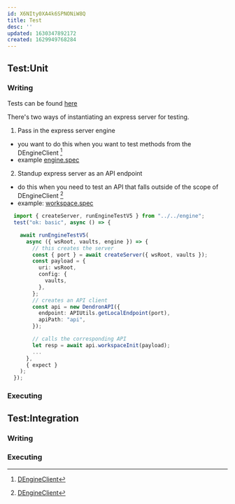 ```yaml
---
id: X6NIty0XA4k6SPNONiW8Q
title: Test
desc: ''
updated: 1630347892172
created: 1629949768284
---
```


## Test:Unit

### Writing
<!-- Writing unit test -->
Tests can be found [here](https://github.com/dendronhq/dendron/blob/51633edcd0817c9b4aa18ff25f492f7a00e6e088/packages/engine-test-utils/src/__tests__/api-server/engine.spec.ts#L6-L6)

There's two ways of instantiating an express server for testing. 

1. Pass in the express server engine
  - you want to do this when you want to test methods from the DEngineClient [^1]
  - example [engine.spec](https://github.com/dendronhq/dendron/blob/51633edcd0817c9b4aa18ff25f492f7a00e6e088/packages/engine-test-utils/src/__tests__/api-server/engine.spec.ts#L6-L6)
2. Standup express server as an API endpoint
  - do this when you need to test an API that falls outside of the scope of DEngineClient [^1]
  - example: [workspace.spec](https://github.com/dendronhq/dendron/blob/1da7714f50acbba312a7e2e7a497f9e53920c96f/packages/engine-test-utils/src/__tests__/api-server/workspace.spec.ts#L7-L7)
  ```ts
    import { createServer, runEngineTestV5 } from "../../engine";
    test("ok: basic", async () => {

      await runEngineTestV5(
        async ({ wsRoot, vaults, engine }) => {
          // this creates the server
          const { port } = await createServer({ wsRoot, vaults });
          const payload = {
            uri: wsRoot,
            config: {
              vaults,
            },
          };
          // creates an API client
          const api = new DendronAPI({
            endpoint: APIUtils.getLocalEndpoint(port),
            apiPath: "api",
          });

          // calls the corresponding API
          let resp = await api.workspaceInit(payload);
          ...
        },
        { expect }
      );
    });
  ```

[^1]: [DEngineClient](https://github.com/dendronhq/dendron/blob/588fba05bbd9e3dabadd5e02d9fde72d80ed8148/packages/common-all/src/types/typesv2.ts#L445-L445)

### Executing
<!-- Running unit test -->

## Test:Integration

### Writing

### Executing

